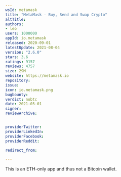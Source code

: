 ```yaml
---
wsId: metamask
title: "MetaMask - Buy, Send and Swap Crypto"
altTitle: 
authors:
- leo
users: 1000000
appId: io.metamask
released: 2020-09-01
latestUpdate: 2021-08-04
version: "2.6.0"
stars: 3.6
ratings: 9157
reviews: 4757
size: 29M
website: https://metamask.io
repository: 
issue: 
icon: io.metamask.png
bugbounty: 
verdict: nobtc
date: 2021-05-01
signer: 
reviewArchive:


providerTwitter: 
providerLinkedIn: 
providerFacebook: 
providerReddit: 

redirect_from:

---
```



This is an ETH-only app and thus not a Bitcoin wallet.
